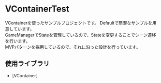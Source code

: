 # VContainerTest

VContainerを使ったサンプルプロジェクトです。
Defaultで簡潔なサンプルを用意しています。</br>
GameManagerでStateを管理しているので、Stateを変更することでシーン遷移を行います。</br>
MVPパターンを採用しているので、それに沿った設計を行っています。</br>

## 使用ライブラリ

- [VContainer]


